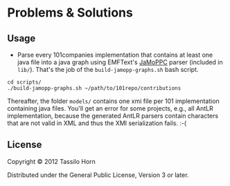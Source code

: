 # Problems & Solutions



## Usage

- Parse every 101companies implementation that contains at least one java file
  into a java graph using EMFText's [JaMoPPC](http://www.jamopp.org) parser
  (included in `lib/`).  That's the job of the `build-jamopp-graphs.sh` bash
  script.

```
cd scripts/
./build-jamopp-graphs.sh ~/path/to/101repo/contributions
```

  Thereafter, the folder `models/` contains one xmi file per 101 implementation
  containing java files.  You'll get an error for some projects, e.g., all
  AntLR implementation, because the generated AntLR parsers contain characters
  that are not valid in XML and thus the XMI serialization fails. :-(

## License

Copyright © 2012 Tassilo Horn

Distributed under the General Public License, Version 3 or later.
